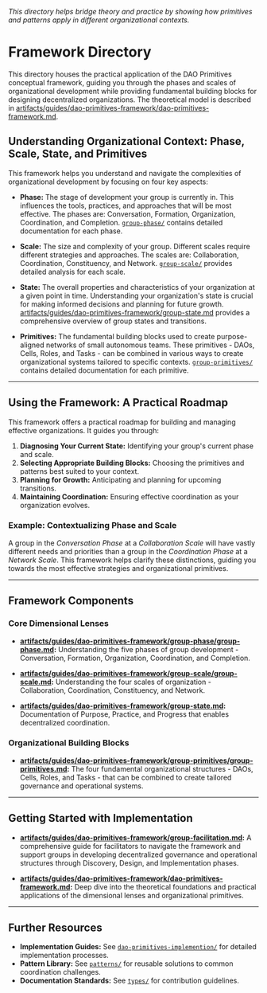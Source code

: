 *This directory helps bridge theory and practice by showing how primitives and patterns apply in different organizational contexts.*

# Framework Directory

This directory houses the practical application of the DAO Primitives conceptual framework, guiding you through the phases and scales of organizational development while providing fundamental building blocks for designing decentralized organizations. The theoretical model is described in [artifacts/guides/dao-primitives-framework/dao-primitives-framework.md](/446).

## Understanding Organizational Context: Phase, Scale, State, and Primitives

This framework helps you understand and navigate the complexities of organizational development by focusing on four key aspects:

* **Phase:** The stage of development your group is currently in. This influences the tools, practices, and approaches that will be most effective. The phases are: Conversation, Formation, Organization, Coordination, and Completion. [`group-phase/`](group-phase/) contains detailed documentation for each phase.

* **Scale:** The size and complexity of your group. Different scales require different strategies and approaches. The scales are: Collaboration, Coordination, Constituency, and Network. [`group-scale/`](group-scale/) provides detailed analysis for each scale.

* **State:** The overall properties and characteristics of your organization at a given point in time. Understanding your organization's state is crucial for making informed decisions and planning for future growth. [artifacts/guides/dao-primitives-framework/group-state.md](/1532) provides a comprehensive overview of group states and transitions.

* **Primitives:** The fundamental building blocks used to create purpose-aligned networks of small autonomous teams. These primitives - DAOs, Cells, Roles, and Tasks - can be combined in various ways to create organizational systems tailored to specific contexts. [`group-primitives/`](group-primitives/) contains detailed documentation for each primitive.

---

## Using the Framework: A Practical Roadmap

This framework offers a practical roadmap for building and managing effective organizations. It guides you through:

1. **Diagnosing Your Current State:** Identifying your group's current phase and scale.
2. **Selecting Appropriate Building Blocks:** Choosing the primitives and patterns best suited to your context.
3. **Planning for Growth:** Anticipating and planning for upcoming transitions.
4. **Maintaining Coordination:** Ensuring effective coordination as your organization evolves.

### Example: Contextualizing Phase and Scale

A group in the *Conversation Phase* at a *Collaboration Scale* will have vastly different needs and priorities than a group in the *Coordination Phase* at a *Network Scale*. This framework helps clarify these distinctions, guiding you towards the most effective strategies and organizational primitives.

---

## Framework Components

### Core Dimensional Lenses

* **[artifacts/guides/dao-primitives-framework/group-phase/group-phase.md](/2992):** Understanding the five phases of group development - Conversation, Formation, Organization, Coordination, and Completion.

* **[artifacts/guides/dao-primitives-framework/group-scale/group-scale.md](/3206):** Understanding the four scales of organization - Collaboration, Coordination, Constituency, and Network.

* **[artifacts/guides/dao-primitives-framework/group-state.md](/3402):** Documentation of Purpose, Practice, and Progress that enables decentralized coordination.

### Organizational Building Blocks

* **[artifacts/guides/dao-primitives-framework/group-primitives/group-primitives.md](/3608):** The four fundamental organizational structures - DAOs, Cells, Roles, and Tasks - that can be combined to create tailored governance and operational systems.

---

## Getting Started with Implementation

* **[artifacts/guides/dao-primitives-framework/group-facilitation.md](/3917):** A comprehensive guide for facilitators to navigate the framework and support groups in developing decentralized governance and operational structures through Discovery, Design, and Implementation phases.

* **[artifacts/guides/dao-primitives-framework/dao-primitives-framework.md](/4221):** Deep dive into the theoretical foundations and practical applications of the dimensional lenses and organizational primitives.

---

## Further Resources

* **Implementation Guides:** See [`dao-primitives-implemention/`](artifacts/guides/dao-primitives-framework/dao-primitives-implemention/) for detailed implementation processes.
* **Pattern Library:** See [`patterns/`](artifacts/patterns/) for reusable solutions to common coordination challenges.
* **Documentation Standards:** See [`types/`](tools/types/) for contribution guidelines.
